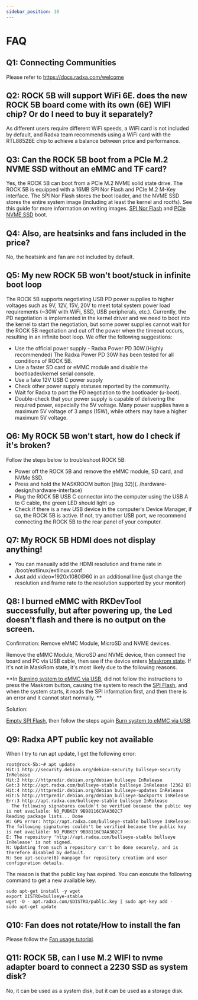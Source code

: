 ```yaml
---
sidebar_position: 10
---
```


# FAQ

## Q1: Connecting Communities

Please refer to https://docs.radxa.com/welcome

## Q2: ROCK 5B will support WiFi 6E. does the new ROCK 5B board come with its own (6E) WIFI chip? Or do I need to buy it separately?

As different users require different WiFi speeds, a WiFi card is not included by default, and Radxa team recommends using a WiFi card with the RTL8852BE chip to achieve a balance between price and performance.

## Q3: Can the ROCK 5B boot from a PCIe M.2 NVME SSD without an eMMC and TF card?

Yes, the ROCK 5B can boot from a PCIe M.2 NVME solid state drive.
The ROCK 5B is equipped with a 16MB SPI Nor Flash and PCIe M.2 M-Key interface.
The SPI Nor Flash stores the boot loader, and the NVME SSD stores the entire system image (including at least the kernel and rootfs).
See this guide for more information on writing images. [SPI Nor Flash](./getting-started/install-os/erase_spi-flash) and [PCIe NVME SSD](./getting-started/install-os/nvme) boot.

## Q4: Also, are heatsinks and fans included in the price?

No, the heatsink and fan are not included by default.

## Q5: My new ROCK 5B won't boot/stuck in infinite boot loop

The ROCK 5B supports negotiating USB PD power supplies to higher voltages such as 9V, 12V, 15V, 20V to meet total system power load requirements (~30W with WiFi, SSD, USB peripherals, etc.). Currently, the PD negotiation is implemented in the kernel driver and we need to boot into the kernel to start the negotiation, but some power supplies cannot wait for the ROCK 5B negotiation and cut off the power when the timeout occurs, resulting in an infinite boot loop. We offer the following suggestions:

- Use the official power supply - Radxa Power PD 30W.(Highly recommended) The Radxa Power PD 30W has been tested for all conditions of ROCK 5B.
- Use a faster SD card or eMMC module and disable the bootloader/kernel serial console.
- Use a fake 12V USB C power supply
- Check other power supply statuses reported by the community.
- Wait for Radxa to port the PD negotiation to the bootloader (u-boot).
- Double-check that your power supply is capable of delivering the required power, especially the 5V voltage. Many power supplies have a maximum 5V voltage of 3 amps (15W), while others may have a higher maximum 5V voltage.

## Q6: My ROCK 5B won't start, how do I check if it's broken?

Follow the steps below to troubleshoot ROCK 5B:

- Power off the ROCK 5B and remove the eMMC module, SD card, and NVMe SSD.
- Press and hold the MASKROOM button [(tag 32)](. /hardware-design/hardware-interface)
- Plug the ROCK 5B USB C connector into the computer using the USB A to C cable, the green LED should light up
- Check if there is a new USB device in the computer's Device Manager, if so, the ROCK 5B is active. If not, try another USB port, we recommend connecting the ROCK 5B to the rear panel of your computer.

## Q7: My ROCK 5B HDMI does not display anything!

- You can manually add the HDMI resolution and frame rate in /boot/extlinux/extlinux.conf
- Just add video=1920x1080@60 in an additional line (just change the resolution and frame rate to the resolution supported by your monitor)

## Q8: I burned eMMC with RKDevTool successfully, but after powering up, the Led doesn't flash and there is no output on the screen.

Confirmation: Remove eMMC Module, MicroSD and NVME devices.

Remove the eMMC Module, MicroSD and NVME device, then connect the board and PC via USB cable, then see if the device enters [Maskrom state](./low-level-dev/maskrom/).
If it's not in MaskRom state, it's most likely due to the following reasons.

**In [Burning system to eMMC via USB](./low-level-dev/maskrom/), did not follow the instructions to press the Maskrom button, causing the system to reach the [SPI Flash](./low-level-dev/maskrom/), and when the system starts, it reads the SPI information first, and then there is an error and it cannot start normally. **

Solution:

[Empty SPI Flash](./low-level-dev/maskrom/), then follow the steps again [Burn system to eMMC via USB](./low-level-dev/maskrom/)

## Q9: Radxa APT public key not available

When I try to run apt update, I get the following error:

```
root@rock-5b:~# apt update
Hit:1 http://security.debian.org/debian-security bullseye-security InRelease
Hit:2 http://httpredir.debian.org/debian bullseye InRelease
Get:3 http://apt.radxa.com/bullseye-stable bullseye InRelease [2362 B]
Hit:4 http://httpredir.debian.org/debian bullseye-updates InRelease
Hit:5 http://httpredir.debian.org/debian bullseye-backports InRelease
Err:3 http://apt.radxa.com/bullseye-stable bullseye InRelease
  The following signatures couldn't be verified because the public key is not available: NO_PUBKEY 9B98116C9AA302C7
Reading package lists... Done
W: GPG error: http://apt.radxa.com/bullseye-stable bullseye InRelease: The following signatures couldn't be verified because the public key is not available: NO_PUBKEY 9B98116C9AA302C7
E: The repository 'http://apt.radxa.com/bullseye-stable bullseye InRelease' is not signed.
N: Updating from such a repository can't be done securely, and is therefore disabled by default.
N: See apt-secure(8) manpage for repository creation and user configuration details.
```

The reason is that the public key has expired. You can execute the following command to get a new available key.

```
sudo apt-get install -y wget
export DISTRO=bullseye-stable
wget -O - apt.radxa.com/$DISTRO/public.key | sudo apt-key add -
sudo apt-get update
```

## Q10: Fan does not rotate/How to install the fan

Please follow the [Fan usage tutorial](./getting-started/interface-usage/fan).

## Q11: ROCK 5B, can I use M.2 WIFI to nvme adapter board to connect a 2230 SSD as system disk?

No, it can be used as a system disk, but it can be used as a storage disk.
